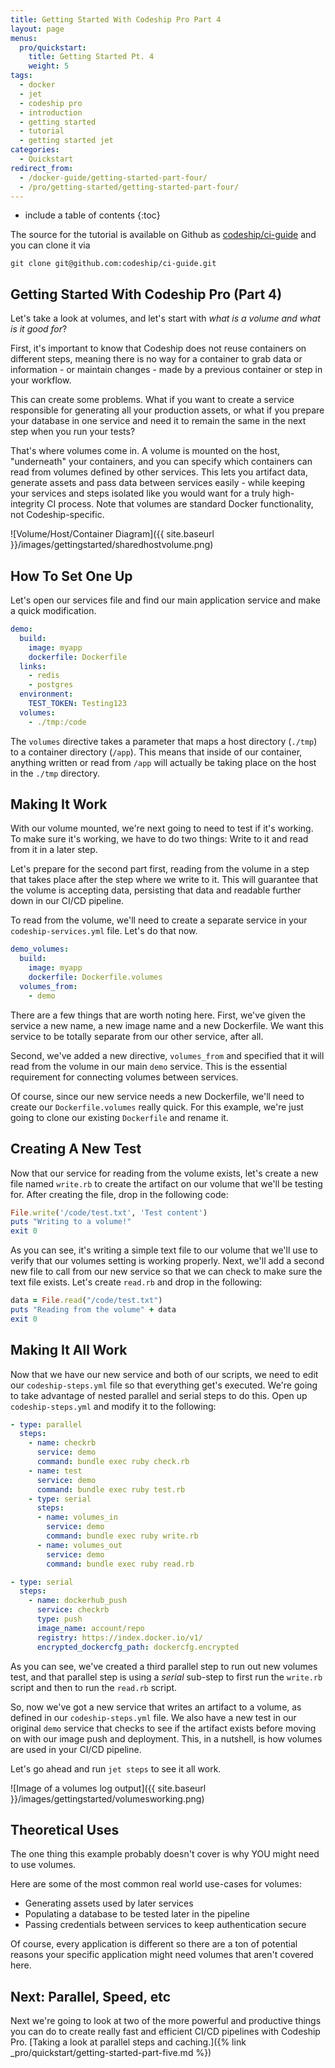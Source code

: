 ```yaml
---
title: Getting Started With Codeship Pro Part 4
layout: page
menus:
  pro/quickstart:
    title: Getting Started Pt. 4
    weight: 5
tags:
  - docker
  - jet
  - codeship pro  
  - introduction
  - getting started
  - tutorial
  - getting started jet
categories:
  - Quickstart
redirect_from:
  - /docker-guide/getting-started-part-four/
  - /pro/getting-started/getting-started-part-four/
---
```


* include a table of contents
{:toc}

The source for the tutorial is available on Github as [codeship/ci-guide](https://github.com/codeship/ci-guide/) and you can clone it via

```shell
git clone git@github.com:codeship/ci-guide.git
```

## Getting Started With Codeship Pro (Part 4)

Let's take a look at volumes, and let's start with *what is a volume and what is it good for*?

First, it's important to know that Codeship does not reuse containers on different steps, meaning there is no way for a container to grab data or information - or maintain changes - made by a previous container or step in your workflow.

This can create some problems. What if you want to create a service responsible for generating all your production assets, or what if you prepare your database in one service and need it to remain the same in the next step when you run your tests?

That's where volumes come in. A volume is mounted on the host, "underneath" your containers, and you can specify which containers can read from volumes defined by other services. This lets you artifact data, generate assets and pass data between services easily - while keeping your services and steps isolated like you would want for a truly high-integrity CI process. Note that volumes are standard Docker functionality, not Codeship-specific.

![Volume/Host/Container Diagram]({{ site.baseurl }}/images/gettingstarted/sharedhostvolume.png)

## How To Set One Up

Let's open our services file and find our main application service and make a quick modification.

```yaml
demo:
  build:
    image: myapp
    dockerfile: Dockerfile
  links:
    - redis
    - postgres
  environment:
    TEST_TOKEN: Testing123
  volumes:
    - ./tmp:/code
```

The `volumes` directive takes a parameter that maps a host directory (`./tmp`) to a container directory (`/app`). This means that inside of our container, anything written or read from `/app` will actually be taking place on the host in the `./tmp` directory.

## Making It Work

With our volume mounted, we're next going to need to test if it's working. To make sure it's working, we have to do two things: Write to it and read from it in a later step.

Let's prepare for the second part first, reading from the volume in a step that takes place after the step where we write to it. This will guarantee that the volume is accepting data, persisting that data and readable further down in our CI/CD pipeline.

To read from the volume, we'll need to create a separate service in your `codeship-services.yml` file. Let's do that now.

```yaml
demo_volumes:
  build:
    image: myapp
    dockerfile: Dockerfile.volumes
  volumes_from:
    - demo
```

There are a few things that are worth noting here. First, we've given the service a new name, a new image name and a new Dockerfile. We want this service to be totally separate from our other service, after all.

Second, we've added a new directive, `volumes_from` and specified that it will read from the volume in our main `demo` service. This is the essential requirement for connecting volumes between services.

Of course, since our new service needs a new Dockerfile, we'll need to create our `Dockerfile.volumes` really quick. For this example, we're just going to clone our existing `Dockerfile` and rename it.

## Creating A New Test

Now that our service for reading from the volume exists, let's create a new file named `write.rb` to create the artifact on our volume that we'll be testing for. After creating the file, drop in the following code:

```ruby
File.write('/code/test.txt', 'Test content')
puts "Writing to a volume!"
exit 0
```

As you can see, it's writing a simple text file to our volume that we'll use to verify that our volumes setting is working properly. Next, we'll add a second new file to call from our new service so that we can check to make sure the text file exists. Let's create `read.rb` and drop in the following:

```ruby
data = File.read("/code/test.txt")
puts "Reading from the volume" + data
exit 0
```

## Making It All Work

Now that we have our new service and both of our scripts, we need to edit our `codeship-steps.yml` file so that everything get's executed. We're going to take advantage of nested parallel and serial steps to do this. Open up `codeship-steps.yml` and modify it to the following:

```yaml
- type: parallel
  steps:
    - name: checkrb
      service: demo
      command: bundle exec ruby check.rb
    - name: test
      service: demo
      command: bundle exec ruby test.rb
    - type: serial
      steps:
      - name: volumes_in
        service: demo
        command: bundle exec ruby write.rb
      - name: volumes_out
        service: demo
        command: bundle exec ruby read.rb

- type: serial
  steps:
    - name: dockerhub_push
      service: checkrb
      type: push
      image_name: account/repo
      registry: https://index.docker.io/v1/
      encrypted_dockercfg_path: dockercfg.encrypted
```

As you can see, we've created a third parallel step to run out new volumes test, and that parallel step is using a *serial* sub-step to first run the `write.rb` script and then to run the `read.rb` script.

So, now we've got a new service that writes an artifact to a volume, as defined in our `codeship-steps.yml` file. We also have a new test in our original `demo` service that checks to see if the artifact exists before moving on with our image push and deployment. This, in a nutshell, is how volumes are used in your CI/CD pipeline.

Let's go ahead and run `jet steps` to see it all work.

![Image of a volumes log output]({{ site.baseurl }}/images/gettingstarted/volumesworking.png)

## Theoretical Uses

The one thing this example probably doesn't cover is why YOU might need to use volumes.

Here are some of the most common real world use-cases for volumes:

* Generating assets used by later services
* Populating a database to be tested later in the pipeline
* Passing credentials between services to keep authentication secure

Of course, every application is different so there are a ton of potential reasons your specific application might need volumes that aren't covered here.

## Next: Parallel, Speed, etc

Next we're going to look at two of the more powerful and productive things you can do to create really fast and efficient CI/CD pipelines with Codeship Pro. [Taking a look at parallel steps and caching.]({% link _pro/quickstart/getting-started-part-five.md %})
